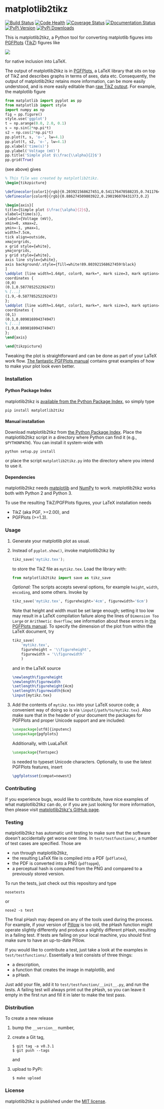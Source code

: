 # matplotlib2tikz

[![Build Status](https://travis-ci.org/nschloe/matplotlib2tikz.svg?branch=master)](https://travis-ci.org/nschloe/matplotlib2tikz)
[![Code Health](https://landscape.io/github/nschloe/matplotlib2tikz/master/landscape.png)](https://landscape.io/github/nschloe/matplotlib2tikz/master)
[![Coverage Status](https://coveralls.io/repos/nschloe/matplotlib2tikz/badge.svg?branch=master&service=github)](https://coveralls.io/github/nschloe/matplotlib2tikz?branch=master)
[![Documentation Status](https://readthedocs.org/projects/matplotlib2tikz/badge/?version=latest)](https://readthedocs.org/projects/matplotlib2tikz/?badge=latest)
[![PyPi Version](https://img.shields.io/pypi/v/matplotlib2tikz.svg)](https://pypi.python.org/pypi/matplotlib2tikz)
[![PyPi Downloads](https://img.shields.io/pypi/dm/matplotlib2tikz.svg)](https://pypi.python.org/pypi/matplotlib2tikz)

This is matplotlib2tikz, a Python tool for converting matplotlib figures into
[PGFPlots](https://www.ctan.org/pkg/pgfplots)
([TikZ](https://www.ctan.org/pkg/pgf)) figures like

![](https://nschloe.github.io/matplotlib2tikz/latex3.png)

for native inclusion into LaTeX.

The output of matplotlib2tikz is in
[PGFPlots](http://pgfplots.sourceforge.net/pgfplots.pdf), a LaTeX library that
sits on top of TikZ and describes graphs in terms of axes, data etc.
Consequently, the output of matplotlib2tikz retains more information, can be
more easily understood, and is more easily editable than [raw TikZ output](http://matplotlib.org/users/whats_new.html#pgf-tikz-backend). For
example, the matplotlib figure
```python
from matplotlib import pyplot as pp
from matplotlib import style
import numpy as np
fig = pp.figure()
style.use('ggplot')
t = np.arange(0.0, 2.0, 0.1)
s = np.sin(2*np.pi*t)
s2 = np.cos(2*np.pi*t)
pp.plot(t, s, 'o-', lw=4.1)
pp.plot(t, s2, 'o-', lw=4.1)
pp.xlabel('time(s)')
pp.ylabel('Voltage (mV)')
pp.title('Simple plot $\\frac{\\alpha}{2}$')
pp.grid(True)
```
(see above) gives
```latex
% This file was created by matplotlib2tikz.
\begin{tikzpicture}

\definecolor{color1}{rgb}{0.203921568627451,0.541176470588235,0.741176470588235}
\definecolor{color0}{rgb}{0.886274509803922,0.290196078431373,0.2}

\begin{axis}[
title={Simple plot $\frac{\alpha}{2}$},
xlabel={time(s)},
ylabel={Voltage (mV)},
xmin=0, xmax=2,
ymin=-1, ymax=1,
width=7.5cm,
tick align=outside,
xmajorgrids,
x grid style={white},
ymajorgrids,
y grid style={white},
axis line style={white},
axis background/.style={fill=white!89.803921568627459!black}
]
\addplot [line width=1.64pt, color0, mark=*, mark size=3, mark options={draw=black}]
coordinates {
(0,0)
(0.1,0.587785252292473)
% [...]
(1.9,-0.587785252292473)
};
\addplot [line width=1.64pt, color1, mark=*, mark size=3, mark options={draw=black}]
coordinates {
(0,1)
(0.1,0.809016994374947)
% [...]
(1.9,0.809016994374947)
};
\end{axis}

\end{tikzpicture}
```
Tweaking the plot is straightforward and can be done as part of your LaTeX
work flow.
[The fantastic PGFPlots manual](http://pgfplots.sourceforge.net/pgfplots.pdf)
contains great examples of how to make your plot look even better.

### Installation

#### Python Package Index

matplotlib2tikz is [available from the Python Package
Index](https://pypi.python.org/pypi/matplotlib2tikz/), so simply type
```
pip install matplotlib2tikz
```

#### Manual installation

Download matplotlib2tikz from
[the Python Package Index](https://pypi.python.org/pypi/matplotlib2tikz/).
Place the matplotlib2tikz script in a directory where Python can find it (e.g.,
`$PYTHONPATH`).  You can install it system-wide with
```
python setup.py install
```
or place the script `matplotlib2tikz.py` into the directory where you intend to
use it.

#### Dependencies

matplotlib2tikz needs [matplotlib](http://matplotlib.org/) and
[NumPy](http://www.numpy.org/) to work. matplotlib2tikz works both with
Python 2 and Python 3.

To use the resulting TikZ/PGFPlots figures, your LaTeX installation needs

  * TikZ (aka PGF, >=2.00), and
  * PGFPlots (>=1.3).


### Usage

1. Generate your matplotlib plot as usual.

2. Instead of `pyplot.show()`, invoke matplotlib2tikz by
    ```python
    tikz_save('mytikz.tex');
    ```
   to store the TikZ file as `mytikz.tex`. Load the library with:
    ```python
    from matplotlib2tikz import save as tikz_save
    ```
   _Optional:_
   The scripts accepts several options, for example `height`, `width`,
   `encoding`, and some others. Invoke by
    ```python
    tikz_save('mytikz.tex', figureheight='4cm', figurewidth='6cm')
    ```
   Note that height and width must be set large enough; setting it too low may
   result in a LaTeX compilation failure along the lines of `Dimension Too Large` or `Arithmetic Overflow`;
   see information about these errors in [the PGFPlots manual](http://pgfplots.sourceforge.net/pgfplots.pdf).
   To specify the dimension of the plot from within the LaTeX document, try
    ```python
    tikz_save(
        'mytikz.tex',
        figureheight = '\\figureheight',
        figurewidth = '\\figurewidth'
        )
    ```
    and in the LaTeX source
    ```latex
    \newlength\figureheight
    \newlength\figurewidth
    \setlength\figureheight{4cm}
    \setlength\figurewidth{6cm}
    \input{mytikz.tex}
    ```

3. Add the contents of `mytikz.tex` into your LaTeX source code; a convenient
   way of doing so is via `\input{/path/to/mytikz.tex}`. Also make sure that
   in the header of your document the packages for PGFPlots and proper Unicode
   support and are included:
    ```latex
    \usepackage[utf8]{inputenc}
    \usepackage{pgfplots}
    ```
   Additionally, with LuaLaTeX
    ```latex
    \usepackage{fontspec}
    ```
   is needed to typeset Unicode characters.
   Optionally, to use the latest PGFPlots features, insert
    ```latex
    \pgfplotsset{compat=newest}
    ```

### Contributing

If you experience bugs, would like to contribute, have nice examples of what
matplotlib2tikz can do, or if you are just looking for more information, then
please visit
[matplotlib2tikz's GitHub page](https://github.com/nschloe/matplotlib2tikz).


### Testing

matplotlib2tikz has automatic unit testing to make sure that the software
doesn't accidentally get worse over time. In `test/testfunctions/`, a number of
test cases are specified. Those are

 * run through matplotlib2tikz,
 * the resulting LaTeX file is compiled into a PDF (`pdflatex`),
 * the PDF is converted into a PNG (`pdftoppm`),
 * a perceptual hash is computed from the PNG and compared to a previously
   stored version.

To run the tests, just check out this repository and type
```
nosetests
```
or
```
nose2 -s test
```

The final pHash may depend on any of the tools used during the process. For
example, if your version of [Pillow](https://pypi.python.org/pypi/Pillow/3.0.0)
is too old, the pHash function might operate slightly differently and produce a
slightly different pHash, resulting in a failing test. If tests are failing on
your local machine, you should first make sure to have an up-to-date Pillow.

If you would like to contribute a test, just take a look at the examples in
`test/testfunctions/`. Essentially a test consists of three things:

  * a description,
  * a function that creates the image in matplotlib, and
  * a pHash.

Just add your file, add it to `test/testfunction/__init__.py`, and run the
tests. A failing test will always print out the pHash, so you can leave it
empty in the first run and fill it in later to make the test pass.

### Distribution

To create a new release

1. bump the `__version__` number,

2. create a Git tag,
    ```
    $ git tag -a v0.3.1
    $ git push --tags
    ```
    and

3. upload to PyPi:
    ```
    $ make upload
    ```

### License

matplotlib2tikz is published under the [MIT license](https://en.wikipedia.org/wiki/MIT_License).
